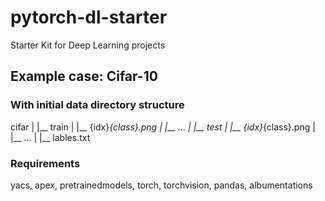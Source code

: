 # pytorch-dl-starter
Starter Kit for Deep Learning projects

## Example case: Cifar-10

### With initial data directory structure

cifar
|
|__ train
|   |__ {idx}_{class}.png
|   |__ ...
|
|__ test
|   |__ {idx}_{class}.png
|   |__ ...
|
|__ lables.txt

### Requirements

yacs, apex, pretrainedmodels, torch, torchvision, pandas, albumentations